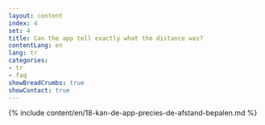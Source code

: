 ```yaml
---
layout: content
index: 4
set: 4
title: Can the app tell exactly what the distance was?
contentLang: en
lang: tr
categories:
- tr
- faq
showBreadCrumbs: true
showContact: true
---
```

{% include content/en/18-kan-de-app-precies-de-afstand-bepalen.md %}
